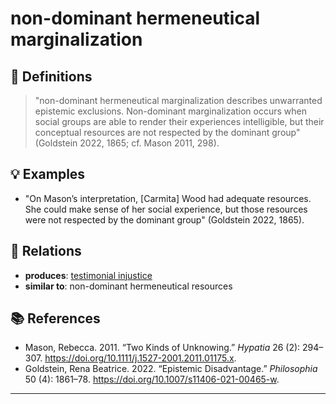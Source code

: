 # non-dominant hermeneutical marginalization

## 📖 Definitions

> "non-dominant hermeneutical marginalization describes unwarranted epistemic exclusions. Non-dominant marginalization occurs when social groups are able to render their experiences intelligible, but their conceptual resources are not respected by the dominant group" (Goldstein 2022, 1865; cf. Mason 2011, 298).

## 💡 Examples

- "On Mason’s interpretation, [Carmita] Wood had adequate resources. She could make sense of her social experience, but those resources were not respected by the dominant group" (Goldstein 2022, 1865).

## 🔗 Relations

- **produces**: [testimonial injustice](./testimonial-injustice.md)
- **similar to**: non-dominant hermeneutical resources

## 📚 References

- Mason, Rebecca. 2011. “Two Kinds of Unknowing.” _Hypatia_ 26 (2): 294–307. https://doi.org/10.1111/j.1527-2001.2011.01175.x.
- Goldstein, Rena Beatrice. 2022. “Epistemic Disadvantage.” _Philosophia_ 50 (4): 1861–78. https://doi.org/10.1007/s11406-021-00465-w.

---

<script src="https://giscus.app/client.js"
                data-repo="natesheehan/conceptcartography"
                data-repo-id="R_kgDOPB5QiQ"
                data-category="General"
                data-category-id="DIC_kwDOPB5Qic4CsAxd"
                data-mapping="pathname"
                data-strict="0"
                data-reactions-enabled="1"
                data-emit-metadata="0"
                data-input-position="bottom"
                data-theme="catppuccin_mocha"
                data-lang="en"
                crossorigin="anonymous"
                async>
        </script>
        
